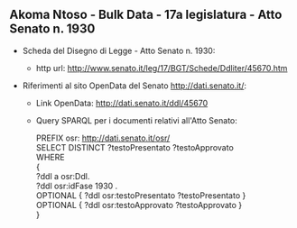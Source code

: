 ## Akoma Ntoso - Bulk Data - 17a legislatura - Atto Senato n. 1930 ##

* Scheda del Disegno di Legge - Atto Senato n. 1930:
	* http url: http://www.senato.it/leg/17/BGT/Schede/Ddliter/45670.htm

* Riferimenti al sito OpenData del Senato http://dati.senato.it/:
	* Link OpenData: http://dati.senato.it/ddl/45670
	* Query SPARQL per i documenti relativi all'Atto Senato:

        PREFIX osr: <http://dati.senato.it/osr/>  
		SELECT DISTINCT ?testoPresentato ?testoApprovato  
		WHERE  
		{  
		    ?ddl a osr:Ddl.  
		    ?ddl osr:idFase 1930 .  
		    OPTIONAL { ?ddl osr:testoPresentato ?testoPresentato }  
		    OPTIONAL { ?ddl osr:testoApprovato ?testoApprovato }  
		}
		